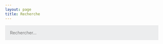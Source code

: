 ```yaml
---
layout: page
title: Recherche
---
```


<style>
	#search-container {
	    max-width: 100%;
	}

	input[type=text] {
		font-size: normal;
	    outline: none;
	    padding: 1rem;
		background: rgb(236, 237, 238);
	    width: 100%;
		-webkit-appearance: none;
		font-family: inherit;
		font-size: 100%;
		border: none;
	}
	#results-container {
		margin: .5rem 0;
	}
</style>

<!-- Html Elements for Search -->
<div id="search-container">
<input type="text" id="search-input" placeholder="Rechercher...">
<ol id="results-container"></ol>
</div>

<!-- Script pointing to search-script.js -->
<script src="{{ site.baseurl }}/search.js" type="text/javascript"></script>

<!-- Configuration -->
<script type="text/javascript">
SimpleJekyllSearch({
  searchInput: document.getElementById('search-input'),
  resultsContainer: document.getElementById('results-container'),
  json: '{{ site.baseurl }}/search.json',
  searchResultTemplate: '<li><a href="{url}" title="{description}">{title}</a></li>',
  noResultsText: 'Pas de résultat',
  limit: 10,
  fuzzy: false,
  exclude: ['Welcome']
})
</script>
